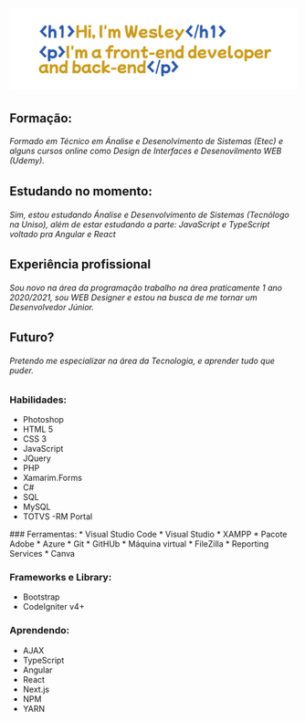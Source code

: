 # <img src="apresentacao.png">

## Formação:
###### Formado em Técnico em Ánalise e Desenolvimento de Sistemas (Etec) e alguns cursos online como Design de Interfaces e Desenovilmento WEB (Udemy).
## Estudando no momento:
###### Sim, estou estudando Ánalise e Desenvolvimento de Sistemas (Tecnólogo  na Uniso), além de estar estudando a parte: JavaScript e TypeScript voltado pra Angular e React
## Experiência profissional
###### Sou novo na área da programação trabalho na área praticamente 1 ano 2020/2021, sou WEB Designer e estou na busca de me tornar um Desenvolvedor Júnior.
## Futuro?
###### Pretendo me especializar na área da Tecnologia, e aprender tudo que puder.
### Habilidades:
* Photoshop
* HTML 5
* CSS 3
* JavaScript
* JQuery
* PHP
* Xamarim.Forms
* C#
* SQL
* MySQL
* TOTVS -RM Portal

<div style="float: left">
  ### Ferramentas:
  * Visual Studio Code
  * Visual Studio
  * XAMPP
  * Pacote Adobe
  * Azure
  * Git
  * GitHUb
  * Máquina virtual
  * FileZilla
  * Reporting Services
  * Canva


### Frameworks e Library:
* Bootstrap
* CodeIgniter v4+

### Aprendendo:
* AJAX
* TypeScript
* Angular
* React
* Next.js
* NPM
* YARN
</div>
